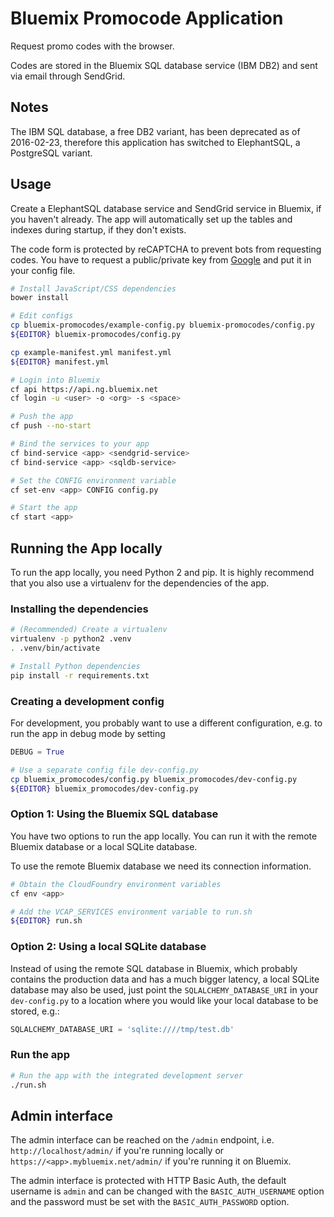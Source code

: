 Bluemix Promocode Application
=============================
Request promo codes with the browser.

Codes are stored in the Bluemix SQL database service (IBM DB2) and sent via email through SendGrid.

Notes
-----
The IBM SQL database, a free DB2 variant, has been deprecated as of 2016-02-23,
therefore this application has switched to ElephantSQL, a PostgreSQL variant.

Usage
-----
Create a ElephantSQL database service and SendGrid service in Bluemix, if you haven't already.
The app will automatically set up the tables and indexes during startup,
if they don't exists.

The code form is protected by reCAPTCHA to prevent bots from requesting codes.
You have to request a public/private key from
[Google](https://www.google.com/recaptcha/admin)
and put it in your config file.

```bash
# Install JavaScript/CSS dependencies
bower install

# Edit configs
cp bluemix-promocodes/example-config.py bluemix-promocodes/config.py
${EDITOR} bluemix-promocodes/config.py

cp example-manifest.yml manifest.yml
${EDITOR} manifest.yml

# Login into Bluemix
cf api https://api.ng.bluemix.net
cf login -u <user> -o <org> -s <space>

# Push the app
cf push --no-start

# Bind the services to your app
cf bind-service <app> <sendgrid-service>
cf bind-service <app> <sqldb-service>

# Set the CONFIG environment variable
cf set-env <app> CONFIG config.py

# Start the app
cf start <app>
```

Running the App locally
-----------------------
To run the app locally, you need Python 2 and pip. It is highly recommend that
you also use a virtualenv for the dependencies of the app.

### Installing the dependencies
```bash
# (Recommended) Create a virtualenv
virtualenv -p python2 .venv
. .venv/bin/activate

# Install Python dependencies
pip install -r requirements.txt
```

### Creating a development config
For development, you probably want to use a different configuration, e.g. to run
the app in debug mode by setting

```python
DEBUG = True
```

```bash
# Use a separate config file dev-config.py
cp bluemix_promocodes/config.py bluemix_promocodes/dev-config.py
${EDITOR} bluemix_promocodes/dev-config.py
```

### Option 1: Using the Bluemix SQL database
You have two options to run the app locally. You can run it with the remote
Bluemix database or a local SQLite database.

To use the remote Bluemix database we need its connection information.
```bash
# Obtain the CloudFoundry environment variables
cf env <app>

# Add the VCAP_SERVICES environment variable to run.sh
${EDITOR} run.sh
```

### Option 2: Using a local SQLite database
Instead of using the remote SQL database in Bluemix, which probably contains
the production data and has a much bigger latency, a local SQLite database may
also be used, just point the `SQLALCHEMY_DATABASE_URI` in your `dev-config.py`
to a location where you would like your local database to be stored, e.g.:

```python
SQLALCHEMY_DATABASE_URI = 'sqlite:////tmp/test.db'
```

### Run the app
```bash
# Run the app with the integrated development server
./run.sh
```

Admin interface
---------------
The admin interface can be reached on the `/admin` endpoint, i.e.
`http://localhost/admin/` if you're running locally or
`https://<app>.mybluemix.net/admin/` if you're running it on Bluemix.

The admin interface is protected with HTTP Basic Auth, the default username is
`admin` and can be changed with the `BASIC_AUTH_USERNAME` option and the
password must be set with the `BASIC_AUTH_PASSWORD` option.
